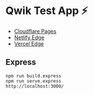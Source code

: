 # Qwik Test App ⚡️

- [Cloudflare Pages](https://qwik-site.pages.dev/)
- [Netlify Edge](https://lucky-parfait-acb788.netlify.app/)
- [Vercel Edge](https://qwik-site.vercel.app)

## Express

    npm run build.express
    npm run serve.express
    http://localhost:3000/
